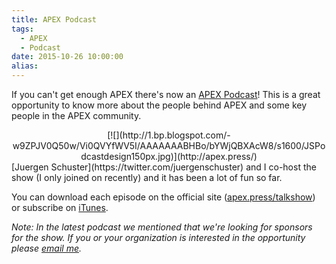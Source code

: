 ```yaml
---
title: APEX Podcast
tags:
  - APEX
  - Podcast
date: 2015-10-26 10:00:00
alias:
---
```


If you can't get enough APEX there's now an [APEX Podcast](http://apex.press/talkshow)!&nbsp;This is a great opportunity to know more about the people behind APEX and some key people in the APEX community.

<div class="separator" style="clear: both; text-align: center;">[![](http://1.bp.blogspot.com/-w9ZPJV0Q50w/Vi0QVYfWV5I/AAAAAAABHBo/bYWjQBXAcW8/s1600/JSPodcastdesign150px.jpg)](http://apex.press/)</div>
[Juergen Schuster](https://twitter.com/juergenschuster)&nbsp;and I co-host the show (I only joined on recently) and it has been a lot of fun so far.

You can download each episode on the official site ([apex.press/talkshow](http://apex.press/talkshow)) or subscribe on [iTunes](https://itunes.apple.com/gb/podcast/the-oracle-apex-talkshow/id979577290?mt=2).

_Note: In the latest podcast we mentioned that we're looking for sponsors for the show. If you or your&nbsp;organization&nbsp;is interested in the opportunity please [email me](mailto:martin@talkapex.com)._